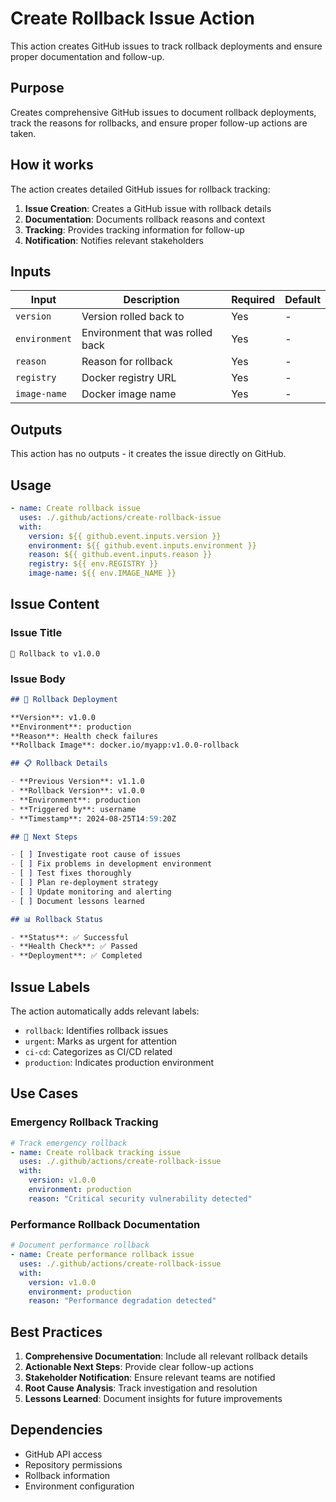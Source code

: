 # Create Rollback Issue Action

This action creates GitHub issues to track rollback deployments and ensure proper documentation and follow-up.

## Purpose

Creates comprehensive GitHub issues to document rollback deployments, track the reasons for rollbacks, and ensure proper follow-up actions are taken.

## How it works

The action creates detailed GitHub issues for rollback tracking:

1. **Issue Creation**: Creates a GitHub issue with rollback details
2. **Documentation**: Documents rollback reasons and context
3. **Tracking**: Provides tracking information for follow-up
4. **Notification**: Notifies relevant stakeholders

## Inputs

| Input | Description | Required | Default |
|-------|-------------|----------|---------|
| `version` | Version rolled back to | Yes | - |
| `environment` | Environment that was rolled back | Yes | - |
| `reason` | Reason for rollback | Yes | - |
| `registry` | Docker registry URL | Yes | - |
| `image-name` | Docker image name | Yes | - |

## Outputs

This action has no outputs - it creates the issue directly on GitHub.

## Usage

```yaml
- name: Create rollback issue
  uses: ./.github/actions/create-rollback-issue
  with:
    version: ${{ github.event.inputs.version }}
    environment: ${{ github.event.inputs.environment }}
    reason: ${{ github.event.inputs.reason }}
    registry: ${{ env.REGISTRY }}
    image-name: ${{ env.IMAGE_NAME }}
```

## Issue Content

### Issue Title
```
🔄 Rollback to v1.0.0
```

### Issue Body
```markdown
## 🔄 Rollback Deployment

**Version**: v1.0.0
**Environment**: production
**Reason**: Health check failures
**Rollback Image**: docker.io/myapp:v1.0.0-rollback

## 📋 Rollback Details

- **Previous Version**: v1.1.0
- **Rollback Version**: v1.0.0
- **Environment**: production
- **Triggered by**: username
- **Timestamp**: 2024-08-25T14:59:20Z

## 🎯 Next Steps

- [ ] Investigate root cause of issues
- [ ] Fix problems in development environment
- [ ] Test fixes thoroughly
- [ ] Plan re-deployment strategy
- [ ] Update monitoring and alerting
- [ ] Document lessons learned

## 📊 Rollback Status

- **Status**: ✅ Successful
- **Health Check**: ✅ Passed
- **Deployment**: ✅ Completed
```

## Issue Labels

The action automatically adds relevant labels:

- `rollback`: Identifies rollback issues
- `urgent`: Marks as urgent for attention
- `ci-cd`: Categorizes as CI/CD related
- `production`: Indicates production environment

## Use Cases

### Emergency Rollback Tracking
```yaml
# Track emergency rollback
- name: Create rollback tracking issue
  uses: ./.github/actions/create-rollback-issue
  with:
    version: v1.0.0
    environment: production
    reason: "Critical security vulnerability detected"
```

### Performance Rollback Documentation
```yaml
# Document performance rollback
- name: Create performance rollback issue
  uses: ./.github/actions/create-rollback-issue
  with:
    version: v1.0.0
    environment: production
    reason: "Performance degradation detected"
```

## Best Practices

1. **Comprehensive Documentation**: Include all relevant rollback details
2. **Actionable Next Steps**: Provide clear follow-up actions
3. **Stakeholder Notification**: Ensure relevant teams are notified
4. **Root Cause Analysis**: Track investigation and resolution
5. **Lessons Learned**: Document insights for future improvements

## Dependencies

- GitHub API access
- Repository permissions
- Rollback information
- Environment configuration
